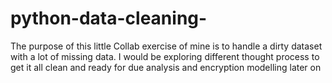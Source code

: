 # python-data-cleaning-
The purpose of this little Collab exercise of mine is to handle a dirty dataset with a lot of missing data. I would be exploring different thought process to get it all clean and ready for due analysis and encryption modelling later on
